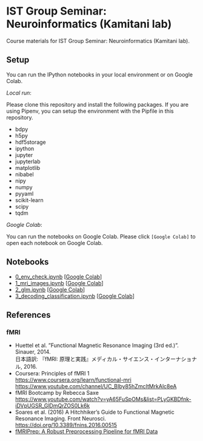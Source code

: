 # IST Group Seminar: Neuroinformatics (Kamitani lab)

Course materials for IST Group Seminar: Neuroinformatics (Kamitani lab).

## Setup

You can run the IPython notebooks in your local environment or on Google Colab.

*Local run*:

Please clone this repository and install the following packages.
If you are using Pipenv, you can setup the environment with the Pipfile in this repository.

- bdpy
- h5py
- hdf5storage
- ipython
- jupyter
- jupyterlab
- matplotlib
- nibabel
- nipy
- numpy
- pyyaml
- scikit-learn
- scipy
- tqdm

*Google Colab*:

You can run the notebooks on Google Colab.
Please click `[Google Colab]` to open each notebook on Google Colab.

## Notebooks

- [0_env_check.ipynb](0_env_check.ipynb) \[[Google Colab](https://colab.research.google.com/github/KamitaniLab/ist-group-seminar-kamitani/blob/master/0_env_check.ipynb)\]
- [1_mri_images.ipynb](1_mri_images.ipynb) \[[Google Colab](https://colab.research.google.com/github/KamitaniLab/ist-group-seminar-kamitani/blob/master/1_mri_images.ipynb)\]
- [2_glm.ipynb](2_glm.ipynb) \[[Google Colab](https://colab.research.google.com/github/KamitaniLab/ist-group-seminar-kamitani/blob/master/2_glm.ipynb)\]
- [3_decoding_classification.ipynb](3_decoding_classification.ipynb) \[[Google Colab](https://colab.research.google.com/github/KamitaniLab/ist-group-seminar-kamitani/blob/master/3_decoding_classification.ipynb)\]

## References

### fMRI

- Huettel et al. ”Functional Magnetic Resonance Imaging (3rd ed.)”. Sinauer, 2014.<br>日本語訳: 『fMRI: 原理と実践』メディカル・サイエンス・インターナショナル, 2016.
- Coursera: Principles of fMRI 1<br>https://www.coursera.org/learn/functional-mri<br>https://www.youtube.com/channel/UC_BIby85hZmcItMrkAlc8eA
- fMRI Bootcamp by Rebecca Saxe<br>https://www.youtube.com/watch?v=yA65FuSpOMs&list=PLyGKBDfnk-iDVpUGSR_GlDmQrZOS0Lk6k
- Soares et al. (2016) A Hitchhiker’s Guide to Functional Magnetic Resonance Imaging. Front Neurosci. <https://doi.org/10.3389/fnins.2016.00515>
- [fMRIPrep: A Robust Preprocessing Pipeline for fMRI Data](https://fmriprep.org/en/stable/index.html)
